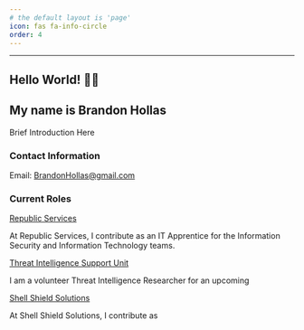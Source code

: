 ```yaml
---
# the default layout is 'page'
icon: fas fa-info-circle
order: 4
---
```


---

<h2 align = "left"> Hello World! 👋🏻 </h2>

<h2 align = "left"> My name is Brandon Hollas </h2>

Brief Introduction Here

### Contact Information

Email: BrandonHollas@gmail.com

### Current Roles

[Republic Services](https://www.republicservices.com/) <br>

At Republic Services, I contribute as an IT Apprentice for the Information Security and Information Technology teams.

[Threat Intelligence Support Unit](https://www.actraaz.org/) <br>

I am a volunteer Threat Intelligence Researcher for an upcoming

[Shell Shield Solutions](https://shell-shield-solutions.github.io/Shell-Shield/#) <br>

At Shell Shield Solutions, I contribute as
